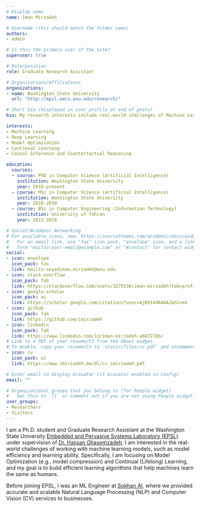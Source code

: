 ```yaml
---
# Display name
name: Iman Mirzadeh

# Username (this should match the folder name)
authors:
- admin

# Is this the primary user of the site?
superuser: true

# Role/position
role: Graduate Research Assistant

# Organizations/Affiliations
organizations:
- name: Washington State University
  url: "http://epsl.eecs.wsu.edu/research/"

# Short bio (displayed in user profile at end of posts)
bio: My research interests include real-world challenges of Machine Learning models such as power optimization, and model compression.

interests:
- Machine Learning
- Deep Learning
- Model Optimization
- Continual Learning
- Causal Inference and Counterfactual Reasoning

education:
  courses:
  - course: PhD in Computer Science (Artificial Intelligence)
    institution: Washington State University
    year: 2018-present
  - course: MSc in Computer Science (Artificial Intelligence)
    institution: Washington State University
    year: 2018-2020
  - course: BSc in Computer Engineering (Information Technology)
    institution: University of Tehran
    year: 2013-2018

# Social/Academic Networking
# For available icons, see: https://sourcethemes.com/academic/docs/widgets/#icons
#   For an email link, use "fas" icon pack, "envelope" icon, and a link in the
#   form "mailto:your-email@example.com" or "#contact" for contact widget.
social:
- icon: envelope
  icon_pack: fas
  link: mailto:seyediman.mirzadeh@wsu.edu
- icon: stack-overflow
  icon_pack: fab
  link: https://stackoverflow.com/users/3275538/iman-mirzadeh?tab=profile
- icon: google-scholar
  icon_pack: ai
  link: https://scholar.google.com/citations?user=AjKbt44AAAAJ&hl=en
- icon: github
  icon_pack: fab
  link: https://github.com/imirzadeh
- icon: linkedin
  icon_pack: fab
  link: https://www.linkedin.com/in/iman-mirzadeh-a687278b/
# Link to a PDF of your resume/CV from the About widget.
# To enable, copy your resume/CV to `static/files/cv.pdf` and uncomment the lines below.  
- icon: cv
  icon_pack: ai
  link: https://www.imirzadeh.me/dl/cv_imirzadeh.pdf

# Enter email to display Gravatar (if Gravatar enabled in Config)
email: ""

# Organizational groups that you belong to (for People widget)
#   Set this to `[]` or comment out if you are not using People widget.  
user_groups:
- Researchers
- Visitors
---
```


I am a Ph.D. student and Graduate Research Assistant at the Washington State University [Embedded and Pervasive Systems Laboratory (EPSL)](http://epsl.eecs.wsu.edu/) under supervision of [Dr. Hassan Ghasemzadeh](https://eecs.wsu.edu/~hassan/). I am interested in the real-world challenges of working with machine learning models, such as model efficiency and learning ability. Specifically, I am focusing on Model Optimization (e.g., model compression) and Continual (Lifelong) Learning, and my goal is to build efficient learning algorithms that help machines learn the same as humans.

Before joining EPSL, I was an ML Engineer at [Sokhan AI](https://www.linkedin.com/company/fanavaran-etelaate-sokhan/), where we provided accurate and scalable Natural Language Processing (NLP) and Computer Vision (CV) services to businesses.
